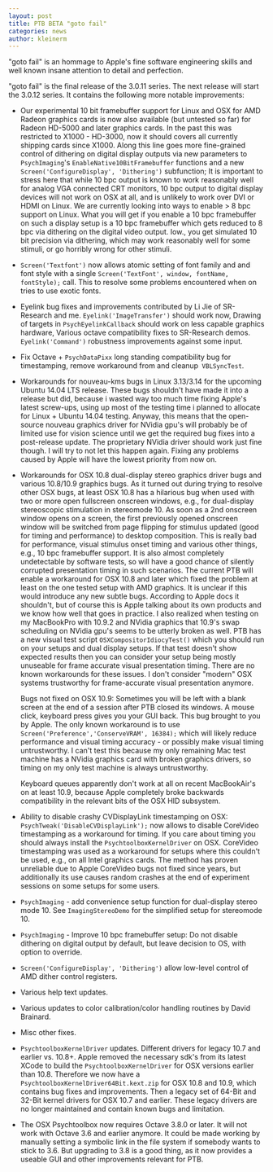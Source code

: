 ```yaml
---
layout: post
title: PTB BETA "goto fail" 
categories: news
author: kleinerm
---
```


"goto fail" is an hommage to Apple's fine software engineering skills and well
known insane attention to detail and perfection.

"goto fail" is the final release of the 3.0.11 series. The next release will
start the 3.0.12 series. It contains the following more notable improvements:

-   Our experimental 10 bit framebuffer support for Linux and OSX for AMD
    Radeon graphics cards is now also available (but untested so far) for
    Radeon HD-5000 and later graphics cards. In the past this was restricted to
    X1000 - HD-3000, now it should covers all currently shipping cards since
    X1000. Along this line goes more fine-grained control of dithering on
    digital display outputs via new parameters to `PsychImaging`'s
    `EnableNative10BitFramebuffer` functions and a new
    `Screen('ConfigureDisplay', 'Dithering')` subfunction; It is important to
    stress here that while 10 bpc output is known to work reasonably well for
    analog VGA connected CRT monitors, 10 bpc output to digital display devices
    will not work on OSX at all, and is unlikely to work over DVI or HDMI on
    Linux. We are currently looking into ways to enable \> 8 bpc support on
    Linux. What you will get if you enable a 10 bpc framebuffer on such a
    display setup is a 10 bpc framebuffer which gets reduced to 8 bpc via
    dithering on the digital video output. Iow., you get simulated 10 bit
    precision via dithering, which may work reasonably well for some stimuli,
    or go horribly wrong for other stimuli.

-   `Screen('Textfont')` now allows atomic setting of font family and and font
    style with a single `Screen('TextFont', window, fontName, fontStyle);` call.
    This to resolve some problems encountered when on tries to use exotic
    fonts.

-   Eyelink bug fixes and improvements contributed by Li Jie of SR-Research and
    me. `Eyelink('ImageTransfer')` should work now, Drawing of targets in
    `PsychEyelinkCallback` should work on less capable graphics hardware, Various
    octave compatibility fixes to SR-Research demos. `Eyelink('Command')`
    robustness improvements against some input.

-   Fix Octave + `PsychDataPixx` long standing compatibility bug for
    timestamping, remove workaround from and cleanup` VBLSyncTest`.

-   Workarounds for nouveau-kms bugs in Linux 3.13/3.14 for the upcoming Ubuntu
    14.04 LTS release. These bugs shouldn't have made it into a release but
    did, because i wasted way too much time fixing Apple's latest screw-ups,
    using up most of the testing time i planned to allocate for Linux + Ubuntu
    14.04 testing. Anyway, this means that the open-source nouveau graphics
    driver for NVidia gpu's will probably be of limited use for vision science
    until we get the required bug fixes into a post-release update. The
    proprietary NVidia driver should work just fine though. I will try to not
    let this happen again. Fixing any problems caused by Apple will have the
    lowest priority from now on.

-   Workarounds for OSX 10.8 dual-display stereo graphics driver bugs and
    various 10.8/10.9 graphics bugs. As it turned out during trying to resolve
    other OSX bugs, at least OSX 10.8 has a hilarious bug when used with two or
    more open fullscreen onscreen windows, e.g., for dual-display stereoscopic
    stimulation in stereomode 10. As soon as a 2nd onscreen window opens on a
    screen, the first previously opened onscreen window will be switched from
    page flipping for stimulus updated (good for timing and performance) to
    desktop composition. This is really bad for performance, visual stimulus
    onset timing and various other things, e.g., 10 bpc framebuffer support. It
    is also almost completely undetectable by software tests, so will have a
    good chance of silently corrupted presentation timing in such scenarios.
    The current PTB will enable a workaround for OSX 10.8 and later which fixed
    the problem at least on the one tested setup with AMD graphics. It is
    unclear if this would introduce any new subtle bugs. According to Apple
    docs it shouldn't, but of course this is Apple talking about its own
    products and we know how well that goes in practice. I also realized when
    testing on my MacBookPro with 10.9.2 and NVidia graphics that 10.9's swap
    scheduling on NVidia gpu's seems to be utterly broken as well. PTB has a
    new visual test script `OSXCompositorIdiocyTest()` which you should run on
    your setups and dual display setups. If that test doesn't show expected
    results then you can consider your setup being mostly unuseable for frame
    accurate visual presentation timing. There are no known workarounds for
    these issues. I don't consider "modern" OSX systems trustworthy for
    frame-accurate visual presentation anymore.

    Bugs not fixed on OSX 10.9: Sometimes you will be left with a blank screen at
    the end of a session after PTB closed its windows. A mouse click, keyboard
    press gives you your GUI back. This bug brought to you by Apple. The only known
    workaround is to use `Screen('Preference','ConserveVRAM', 16384);` which will
    likely reduce performance and visual timing accuracy - or possibly make visual
    timing untrustworthy. I can't test this because my only remaining Mac test
    machine has a NVidia graphics card with broken graphics drivers, so timing on
    my only test machine is always untrustworthy.

    Keyboard queues apparently don't work at all on recent MacBookAir's on at least
    10.9, because Apple completely broke backwards compatibility in the relevant
    bits of the OSX HID subsystem.

-   Ability to disable crashy CVDisplayLink timestamping on OSX:
    `PsychTweak('DisableCVDisplayLink');` now allows to disable CoreVideo
    timestamping as a workaround for timing. If you care about timing you
    should always install the `PsychtoolboxKernelDriver` on OSX. CoreVideo
    timestamping was used as a workaround for setups where this couldn't be
    used, e.g., on all Intel graphics cards. The method has proven unreliable
    due to Apple CoreVideo bugs not fixed since years, but additionally its use
    causes random crashes at the end of experiment sessions on some setups for
    some users.

-   `PsychImaging` - add convenience setup function for dual-display stereo mode
    10. See `ImagingStereoDemo` for the simplified setup for stereomode 10.

-   `PsychImaging` - Improve 10 bpc framebuffer setup: Do not disable dithering
    on digital output by default, but leave decision to OS, with option to
    override.

-   `Screen('ConfigureDisplay', 'Dithering')` allow low-level control of AMD
    dither control registers.

-   Various help text updates.

-   Various updates to color calibration/color handling routines by David
    Brainard.

-   Misc other fixes.

-   `PsychtoolboxKernelDriver` updates. Different drivers for legacy 10.7 and
    earlier vs. 10.8+. Apple removed the necessary sdk's from its latest XCode
    to build the `PsychtoolboxKernelDriver` for OSX versions earlier than 10.8.
    Therefore we now have a `PsychtoolboxKernelDriver64Bit.kext.zip` for OSX 10.8
    and 10.9, which contains bug fixes and improvements. Then a legacy set of
    64-Bit and 32-Bit kernel drivers for OSX 10.7 and earlier. These legacy
    drivers are no longer maintained and contain known bugs and limitation.

-   The OSX Psychtoolbox now requires Octave 3.8.0 or later. It will not work
    with Octave 3.6 and earlier anymore. It could be made working by manually
    setting a symbolic link in the file system if somebody wants to stick to
    3.6. But upgrading to 3.8 is a good thing, as it now provides a useable GUI
    and other improvements relevant for PTB.
